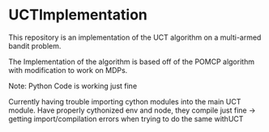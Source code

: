 # UCTImplementation

This repository is an implementation of the UCT algorithm on a multi-armed bandit problem. 

The Implementation of the algorithm is based off of the POMCP algorithm with modification to 
work on MDPs. 


Note: Python Code is working just fine 

Currently having trouble importing cython modules into the main UCT module.
Have properly cythonized env and node, they compile just fine -> getting import/compilation errors when trying to do the same withUCT